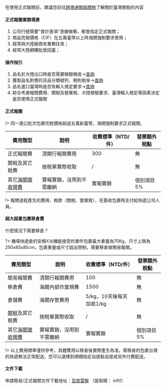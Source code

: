 在使用正式報關前，建議您前往[跨境通關與關稅](/tax.md)了解關於臺灣關稅的內容

#### 正式報關業務場景
1. 公司行號需要"會計進項"憑據做賬，都會指定正式報關；
2. 商品完稅價格（CIF）在五萬臺幣以上時海關強制要求使用；
3. 經常與大陸廠商有業務往來；
4. 經常大陸網購批發回臺；

#### 操作指引
1. 品名於大陸出口時是否需要檢驗檢疫->[查詢](/aqsiq.md)
2. 獲取品名對應的貨品分類號列、稅則稅率->[查詢](/tariff.md)
3. 品名進口臺灣時是否有輸入規定要求->[查詢](/entry.md)
4. 綜合考慮報關費用、關稅及營業稅、大陸檢驗要求、臺灣輸入規定等因素決定是否使用正式報關

#### 正式報關
!> 同一進口批次包裹完稅價格超過五萬新臺幣，海關強制要求正式報關。

| 費用類型     | 說明           | 收費標準（NTD/件） | 發票額外稅點 |
|----------|--------------|-------------|--------|
| 正式報關費      | 清關行報關費用      | 300         | 無      |
| 關稅及其它稅費  | 按稅單實際收取      | /           | 無      |
| 其它[海關徵收規費](https://pan.baidu.com/s/12ypiEOPc0WqEngD-D5bD6w) | 實報實銷，沒用到不需繳納 | 實報實銷           | 個別項目5%     |

!> 報關過程產生的費用、稅款（關稅、營業稅），在簽收包裹時支付給快遞公司人員。


#### 超大超重包裹移倉費

什麼情況下需要移倉？

?> 機場快遞倉的安檢X光機能接受的單件包裹最大重量為70Kg，尺寸上限為250x85x85cm，包裹重量或尺寸超出限制，需要移倉做簡易報關。

| 費用類型     | 說明           | 收費標準（NTD/件）       | 發票額外稅點 |
|----------|--------------|-------------------|--------|
| 簡易報關費      | 清關行報關費用      | 100               | 無      |
| 移倉費      | 海關內部作業規費     | 1500              | 無      |
| 倉儲費      | 海關存管費用       | 5/kg，10天後每天加收1/kg | 無      |
| [關稅](/tariff.md)及其它稅費  | 按稅單實際收取      | /                 | 無      |
| 其它[海關徵收規費](https://pan.baidu.com/s/12ypiEOPc0WqEngD-D5bD6w) | 實報實銷，沒用到不需繳納 |實報實銷                 | 個別項目5%  |

!> 以上費用標準僅供參考，具體費用以移倉後實際產生為准。需移倉的包裹台灣的快遞無法正常配送，您可以選擇到順橋指定自提點自提或另外付費配送。

#### 文件下載
申請簡易/正式報關文件下載地址：[百度雲盤](https://pan.baidu.com/s/1aIW6i6-6Wg0twetb2WB5LQ) （提取碼： mfif）